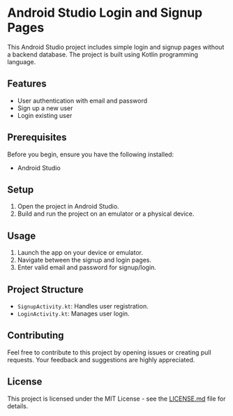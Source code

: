 # Android Studio Login and Signup Pages

This Android Studio project includes simple login and signup pages without a backend database. The project is built using Kotlin programming language.

## Features

- User authentication with email and password
- Sign up a new user
- Login existing user

## Prerequisites

Before you begin, ensure you have the following installed:

- Android Studio

## Setup

1. Open the project in Android Studio.
2. Build and run the project on an emulator or a physical device.

## Usage

1. Launch the app on your device or emulator.
2. Navigate between the signup and login pages.
3. Enter valid email and password for signup/login.

## Project Structure

- `SignupActivity.kt`: Handles user registration.
- `LoginActivity.kt`: Manages user login.

## Contributing

Feel free to contribute to this project by opening issues or creating pull requests. Your feedback and suggestions are highly appreciated.

## License

This project is licensed under the MIT License - see the [LICENSE.md](LICENSE.md) file for details.
